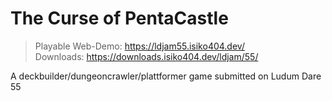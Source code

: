 # The Curse of PentaCastle

> Playable Web-Demo: https://ldjam55.isiko404.dev/ \
> Downloads: https://downloads.isiko404.dev/ldjam/55/

A deckbuilder/dungeoncrawler/plattformer game submitted on Ludum Dare 55
